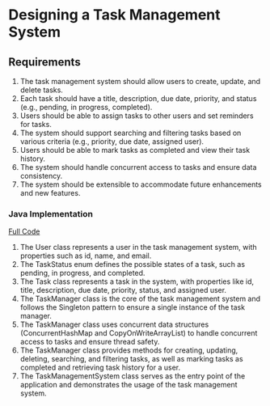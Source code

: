 # Designing a Task Management System

## Requirements
1. The task management system should allow users to create, update, and delete tasks.
2. Each task should have a title, description, due date, priority, and status (e.g., pending, in progress, completed).
3. Users should be able to assign tasks to other users and set reminders for tasks.
4. The system should support searching and filtering tasks based on various criteria (e.g., priority, due date, assigned user).
5. Users should be able to mark tasks as completed and view their task history.
6. The system should handle concurrent access to tasks and ensure data consistency.
7. The system should be extensible to accommodate future enhancements and new features.

### Java Implementation
[Full Code](../solutions/java/src/taskmanagementsystem/)

1. The User class represents a user in the task management system, with properties such as id, name, and email.
2. The TaskStatus enum defines the possible states of a task, such as pending, in progress, and completed.
3. The Task class represents a task in the system, with properties like id, title, description, due date, priority, status, and assigned user.
4. The TaskManager class is the core of the task management system and follows the Singleton pattern to ensure a single instance of the task manager.
5. The TaskManager class uses concurrent data structures (ConcurrentHashMap and CopyOnWriteArrayList) to handle concurrent access to tasks and ensure thread safety.
6. The TaskManager class provides methods for creating, updating, deleting, searching, and filtering tasks, as well as marking tasks as completed and retrieving task history for a user.
7. The TaskManagementSystem class serves as the entry point of the application and demonstrates the usage of the task management system.